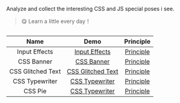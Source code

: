 Analyze and collect the interesting CSS and JS special poses i see.

> :yum: Learn a little every day！

##

| Name        | Demo           | Principle  |
| :-------------: |:-------------:| :-----:|
| Input Effects | [Input Effects](https://hq-lin.github.io/cool-skills/input-effects/) | [Principle](https://github.com/HQ-Lin/cool-skills/tree/master/input-effects) |
| CSS Banner | [CSS Banner](https://hq-lin.github.io/cool-skills/css-banner/) | [Principle](https://github.com/HQ-Lin/cool-skills/tree/master/css-banner) |
| CSS Glitched Text | [CSS Glitched Text](https://hq-lin.github.io/cool-skills/css-glitched-text/) | [Principle](https://github.com/HQ-Lin/cool-skills/tree/master/css-glitched-text) |
| CSS Typewriter | [CSS Typewriter](https://hq-lin.github.io/cool-skills/css-typewriter/) | [Principle](https://github.com/HQ-Lin/cool-skills/tree/master/css-typewriter) |
| CSS Pie | [CSS Typewriter](https://hq-lin.github.io/cool-skills/css-pie/) | [Principle](https://github.com/HQ-Lin/cool-skills/tree/master/css-pie) |
